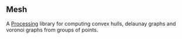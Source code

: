 Mesh
----

A [Processing](http://processing.org/) library for computing convex hulls,
delaunay graphs and voronoi graphs from groups of points.